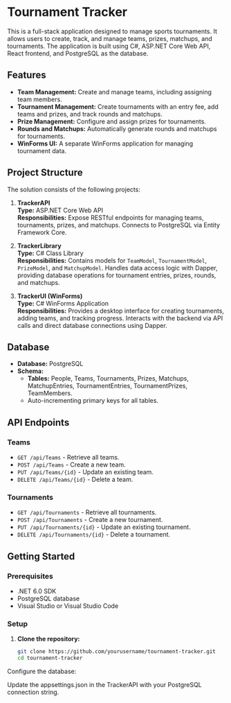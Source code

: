 # Tournament Tracker

This is a full-stack application designed to manage sports tournaments. It allows users to create, track, and manage teams, prizes, matchups, and tournaments. The application is built using C#, ASP.NET Core Web API, React frontend, and PostgreSQL as the database.

## Features

- **Team Management:** Create and manage teams, including assigning team members.
- **Tournament Management:** Create tournaments with an entry fee, add teams and prizes, and track rounds and matchups.
- **Prize Management:** Configure and assign prizes for tournaments.
- **Rounds and Matchups:** Automatically generate rounds and matchups for tournaments.
- **WinForms UI:** A separate WinForms application for managing tournament data.

## Project Structure

The solution consists of the following projects:

1. **TrackerAPI**  
   **Type:** ASP.NET Core Web API  
   **Responsibilities:** Expose RESTful endpoints for managing teams, tournaments, prizes, and matchups. Connects to PostgreSQL via Entity Framework Core.

2. **TrackerLibrary**  
   **Type:** C# Class Library  
   **Responsibilities:** Contains models for `TeamModel`, `TournamentModel`, `PrizeModel`, and `MatchupModel`. Handles data access logic with Dapper, providing database operations for tournament entries, prizes, rounds, and matchups.

3. **TrackerUI (WinForms)**  
   **Type:** C# WinForms Application  
   **Responsibilities:** Provides a desktop interface for creating tournaments, adding teams, and tracking progress. Interacts with the backend via API calls and direct database connections using Dapper.

## Database

- **Database:** PostgreSQL
- **Schema:**  
  - **Tables:** People, Teams, Tournaments, Prizes, Matchups, MatchupEntries, TournamentEntries, TournamentPrizes, TeamMembers.
  - Auto-incrementing primary keys for all tables.

## API Endpoints

### Teams

- `GET /api/Teams` - Retrieve all teams.
- `POST /api/Teams` - Create a new team.
- `PUT /api/Teams/{id}` - Update an existing team.
- `DELETE /api/Teams/{id}` - Delete a team.

### Tournaments

- `GET /api/Tournaments` - Retrieve all tournaments.
- `POST /api/Tournaments` - Create a new tournament.
- `PUT /api/Tournaments/{id}` - Update an existing tournament.
- `DELETE /api/Tournaments/{id}` - Delete a tournament.

## Getting Started

### Prerequisites

- .NET 6.0 SDK
- PostgreSQL database
- Visual Studio or Visual Studio Code

### Setup

1. **Clone the repository:**

   ```bash
   git clone https://github.com/yourusername/tournament-tracker.git
   cd tournament-tracker
Configure the database:

Update the appsettings.json in the TrackerAPI with your PostgreSQL connection string.
